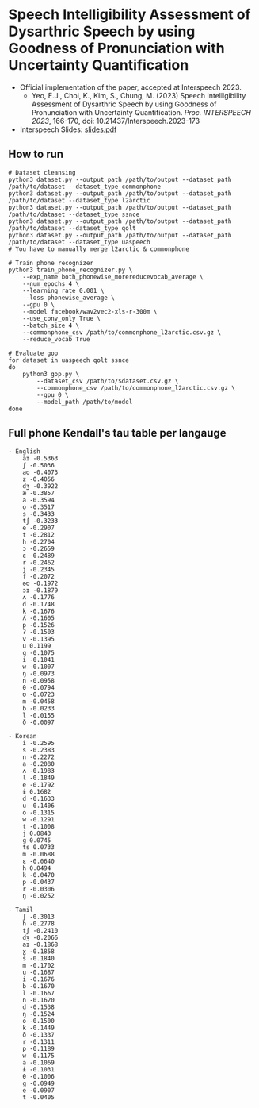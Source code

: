 # Speech Intelligibility Assessment of Dysarthric Speech by using Goodness of Pronunciation with Uncertainty Quantification
- Official implementation of the paper, accepted at Interspeech 2023.
   - Yeo, E.J., Choi, K., Kim, S., Chung, M. (2023) Speech Intelligibility Assessment of Dysarthric Speech by using Goodness of Pronunciation with Uncertainty Quantification. *Proc. INTERSPEECH 2023*, 166-170, doi: 10.21437/Interspeech.2023-173
- Interspeech Slides: [slides.pdf](./slides.pdf)

## How to run
```
# Dataset cleansing
python3 dataset.py --output_path /path/to/output --dataset_path /path/to/dataset --dataset_type commonphone
python3 dataset.py --output_path /path/to/output --dataset_path /path/to/dataset --dataset_type l2arctic
python3 dataset.py --output_path /path/to/output --dataset_path /path/to/dataset --dataset_type ssnce
python3 dataset.py --output_path /path/to/output --dataset_path /path/to/dataset --dataset_type qolt
python3 dataset.py --output_path /path/to/output --dataset_path /path/to/dataset --dataset_type uaspeech
# You have to manually merge l2arctic & commonphone

# Train phone recognizer
python3 train_phone_recognizer.py \
    --exp_name both_phonewise_morereducevocab_average \
    --num_epochs 4 \
    --learning_rate 0.001 \
    --loss phonewise_average \
    --gpu 0 \
    --model facebook/wav2vec2-xls-r-300m \
    --use_conv_only True \
    --batch_size 4 \
    --commonphone_csv /path/to/commonphone_l2arctic.csv.gz \
    --reduce_vocab True

# Evaluate gop
for dataset in uaspeech qolt ssnce
do
    python3 gop.py \
        --dataset_csv /path/to/$dataset.csv.gz \
        --commonphone_csv /path/to/commonphone_l2arctic.csv.gz \
        --gpu 0 \
        --model_path /path/to/model
done
```

## Full phone Kendall's tau table per langauge
```
- English
    aɪ -0.5363
    ʃ -0.5036
    aʊ -0.4073
    z -0.4056
    dʒ -0.3922
    æ -0.3857
    a -0.3594
    o -0.3517
    s -0.3433
    tʃ -0.3233
    e -0.2907
    t -0.2812
    h -0.2704
    ɔ -0.2659
    ɛ -0.2489
    r -0.2462
    j -0.2345
    f -0.2072
    əʊ -0.1972
    ɔɪ -0.1879
    ʌ -0.1776
    d -0.1748
    k -0.1676
    ʎ -0.1605
    p -0.1526
    ʔ -0.1503
    v -0.1395
    u 0.1199
    ɡ -0.1075
    i -0.1041
    w -0.1007
    ŋ -0.0973
    n -0.0958
    θ -0.0794
    ʊ -0.0723
    m -0.0458
    b -0.0233
    l -0.0155
    ð -0.0097
    
- Korean
    i -0.2595
    s -0.2383
    n -0.2272
    a -0.2080
    ʌ -0.1983
    l -0.1849
    e -0.1792
    ɨ 0.1682
    d -0.1633
    u -0.1406
    o -0.1315
    w -0.1291
    t -0.1008
    j 0.0843
    ɡ 0.0745
    ts 0.0733
    m -0.0688
    ɛ -0.0640
    h 0.0494
    k -0.0470
    p -0.0437
    r -0.0306
    ŋ -0.0252
    
- Tamil
    ʃ -0.3013
    h -0.2778
    tʃ -0.2410
    dʒ -0.2066
    aɪ -0.1868
    ɣ -0.1858
    s -0.1840
    m -0.1702
    u -0.1687
    i -0.1676
    b -0.1670
    l -0.1667
    n -0.1620
    d -0.1538
    ŋ -0.1524
    o -0.1500
    k -0.1449
    ð -0.1337
    r -0.1311
    p -0.1189
    w -0.1175
    a -0.1069
    ɨ -0.1031
    θ -0.1006
    ɡ -0.0949
    e -0.0907
    t -0.0405
```
